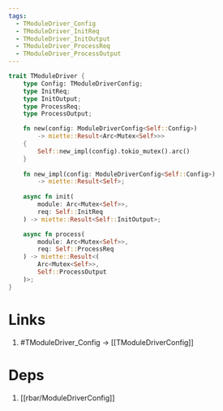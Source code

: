 ```yaml
---
tags:
  - TModuleDriver_Config
  - TModuleDriver_InitReq
  - TModuleDriver_InitOutput
  - TModuleDriver_ProcessReq
  - TModuleDriver_ProcessOutput
---
```

```rust
trait TModuleDriver {
	type Config: TModuleDriverConfig;
	type InitReq;
	type InitOutput;
	type ProcessReq;
	type ProcessOutput;

	fn new(config: ModuleDriverConfig<Self::Config>) 
		-> miette::Result<Arc<Mutex<Self>>> 
	{
		Self::new_impl(config).tokio_mutex().arc()
	}
	
	fn new_impl(config: ModuleDriverConfig<Self::Config>) 
		-> miette::Result<Self>;
	
	async fn init(
		module: Arc<Mutex<Self>>, 
		req: Self::InitReq
	) -> miette::Result<Self::InitOutput>;

	async fn process(
		module: Arc<Mutex<Self>>, 
		req: Self::ProcessReq
	) -> miette::Result<(
		Arc<Mutex<Self>>, 
		Self::ProcessOutput
	)>;
}
```
# Links
1. #TModuleDriver_Config -> [[TModuleDriverConfig]]

# Deps
1. [[rbar/ModuleDriverConfig]]